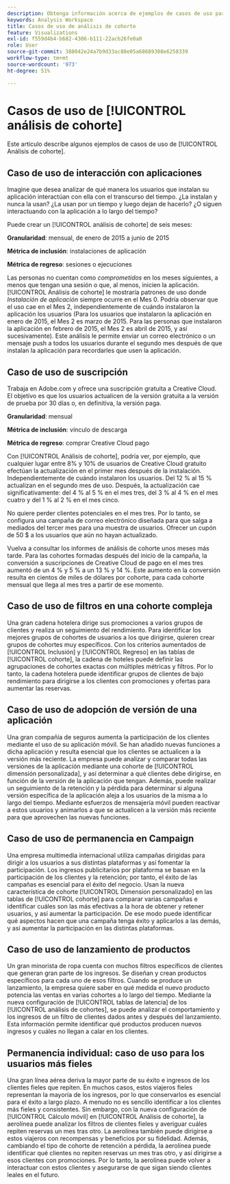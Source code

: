 ```yaml
---
description: Obtenga información acerca de ejemplos de casos de uso para análisis de cohorte.
keywords: Analysis Workspace
title: Casos de uso de análisis de cohorte
feature: Visualizations
exl-id: f559d4b4-b682-4306-b111-22acb26fe0a0
role: User
source-git-commit: 388042e24a7b9d33ac88e05a68689308e6258339
workflow-type: tm+mt
source-wordcount: '973'
ht-degree: 51%

---
```


# Casos de uso de [!UICONTROL análisis de cohorte]

Este artículo describe algunos ejemplos de casos de uso de [!UICONTROL Análisis de cohorte].

## Caso de uso de interacción con aplicaciones

Imagine que desea analizar de qué manera los usuarios que instalan su aplicación interactúan con ella con el transcurso del tiempo. ¿La instalan y nunca la usan? ¿La usan por un tiempo y luego dejan de hacerlo? ¿O siguen interactuando con la aplicación a lo largo del tiempo?

Puede crear un [!UICONTROL análisis de cohorte] de seis meses:

**Granularidad**: mensual, de enero de 2015 a junio de 2015

**Métrica de inclusión**: instalaciones de aplicación

**Métrica de regreso**: sesiones o ejecuciones

Las personas no cuentan como *comprometidos* en los meses siguientes, a menos que tengan una sesión o que, al menos, inicien la aplicación. [!UICONTROL Análisis de cohorte] le mostraría patrones de uso donde *Instalación de aplicación* siempre ocurre en el Mes 0. Podría observar que el uso cae en el Mes 2, independientemente de cuándo instalaron la aplicación los usuarios (Para los usuarios que instalaron la aplicación en enero de 2015, el Mes 2 es marzo de 2015. Para las personas que instalaron la aplicación en febrero de 2015, el Mes 2 es abril de 2015, y así sucesivamente). Este análisis le permite enviar un correo electrónico o un mensaje push a todos los usuarios durante el segundo mes después de que instalan la aplicación para recordarles que usen la aplicación.

## Caso de uso de suscripción

Trabaja en Adobe.com y ofrece una suscripción gratuita a Creative Cloud. El objetivo es que los usuarios actualicen de la versión gratuita a la versión de prueba por 30 días o, en definitiva, la versión paga.

**Granularidad**: mensual

**Métrica de inclusión**: vínculo de descarga

**Métrica de regreso**: comprar Creative Cloud pago

Con [!UICONTROL Análisis de cohorte], podría ver, por ejemplo, que cualquier lugar entre 8% y 10% de usuarios de Creative Cloud gratuito efectúan la actualización en el primer mes después de la instalación. Independientemente de cuándo instalaron los usuarios. Del 12 % al 15 % actualizan en el segundo mes de uso. Después, la actualización cae significativamente: del 4 % al 5 % en el mes tres, del 3 % al 4 % en el mes cuatro y del 1 % al 2 % en el mes cinco.

No quiere perder clientes potenciales en el mes tres. Por lo tanto, se configura una campaña de correo electrónico diseñada para que salga a mediados del tercer mes para una muestra de usuarios. Ofrecer un cupón de 50 $ a los usuarios que aún no hayan actualizado.

Vuelva a consultar los informes de análisis de cohorte unos meses más tarde. Para las cohortes formadas después del inicio de la campaña, la conversión a suscripciones de Creative Cloud de pago en el mes tres aumentó de un 4 % y 5 % a un 13 % y 14 %. Este aumento en la conversión resulta en cientos de miles de dólares por cohorte, para cada cohorte mensual que llega al mes tres a partir de ese momento.

## Caso de uso de filtros en una cohorte compleja

Una gran cadena hotelera dirige sus promociones a varios grupos de clientes y realiza un seguimiento del rendimiento. Para identificar los mejores grupos de cohortes de usuarios a los que dirigirse, quieren crear grupos de cohortes muy específicos. Con los criterios aumentados de [!UICONTROL Inclusión] y [!UICONTROL Regreso] en las tablas de [!UICONTROL cohorte], la cadena de hoteles puede definir las agrupaciones de cohortes exactas con múltiples métricas y filtros. Por lo tanto, la cadena hotelera puede identificar grupos de clientes de bajo rendimiento para dirigirse a los clientes con promociones y ofertas para aumentar las reservas.

## Caso de uso de adopción de versión de una aplicación

Una gran compañía de seguros aumenta la participación de los clientes mediante el uso de su aplicación móvil. Se han añadido nuevas funciones a dicha aplicación y resulta esencial que los clientes se actualicen a la versión más reciente. La empresa puede analizar y comparar todas las versiones de la aplicación mediante una cohorte de [!UICONTROL dimensión personalizada], y así determinar a qué clientes debe dirigirse, en función de la versión de la aplicación que tengan. Además, puede realizar un seguimiento de la retención y la pérdida para determinar si alguna versión específica de la aplicación aleja a los usuarios de la misma a lo largo del tiempo. Mediante esfuerzos de mensajería móvil pueden reactivar a estos usuarios y animarlos a que se actualicen a la versión más reciente para que aprovechen las nuevas funciones.

## Caso de uso de permanencia en Campaign

Una empresa multimedia internacional utiliza campañas dirigidas para dirigir a los usuarios a sus distintas plataformas y así fomentar la participación. Los ingresos publicitarios por plataforma se basan en la participación de los clientes y la retención; por tanto, el éxito de las campañas es esencial para el éxito del negocio. Usan la nueva característica de cohorte [!UICONTROL Dimension personalizado] en las tablas de [!UICONTROL cohorte] para comparar varias campañas e identificar cuáles son las más efectivas a la hora de obtener y retener usuarios, y así aumentar la participación. De ese modo puede identificar qué aspectos hacen que una campaña tenga éxito y aplicarlos a las demás, y así aumentar la participación en las distintas plataformas.

## Caso de uso de lanzamiento de productos

Un gran minorista de ropa cuenta con muchos filtros específicos de clientes que generan gran parte de los ingresos. Se diseñan y crean productos específicos para cada uno de esos filtros. Cuando se produce un lanzamiento, la empresa quiere saber en qué medida el nuevo producto potencia las ventas en varias cohortes a lo largo del tiempo. Mediante la nueva configuración de [!UICONTROL tablas de latencia] de los [!UICONTROL análisis de cohortes], se puede analizar el comportamiento y los ingresos de un filtro de clientes dados antes y después del lanzamiento. Esta información permite identificar qué productos producen nuevos ingresos y cuáles no llegan a calar en los clientes.

## Permanencia individual: caso de uso para los usuarios más fieles

Una gran línea aérea deriva la mayor parte de su éxito e ingresos de los clientes fieles que repiten. En muchos casos, estos viajeros fieles representan la mayoría de los ingresos, por lo que conservarlos es esencial para el éxito a largo plazo. A menudo no es sencillo identificar a los clientes más fieles y consistentes. Sin embargo, con la nueva configuración de [!UICONTROL Cálculo móvil] en [!UICONTROL Análisis de cohorte], la aerolínea puede analizar los filtros de clientes fieles y averiguar cuáles repiten reservas un mes tras otro. La aerolínea también puede dirigirse a estos viajeros con recompensas y beneficios por su fidelidad. Además, cambiando el tipo de cohorte de retención a pérdida, la aerolínea puede identificar qué clientes no repiten reservas un mes tras otro, y así dirigirse a esos clientes con promociones. Por lo tanto, la aerolínea puede volver a interactuar con estos clientes y asegurarse de que sigan siendo clientes leales en el futuro.
